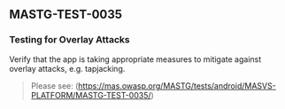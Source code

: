 ##  MASTG-TEST-0035

### Testing for Overlay Attacks

Verify that the app is taking appropriate measures to mitigate against overlay attacks, e.g. tapjacking.

> Please see: (https://mas.owasp.org/MASTG/tests/android/MASVS-PLATFORM/MASTG-TEST-0035/)
